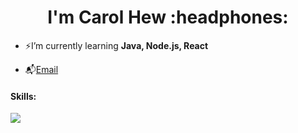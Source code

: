 <h1 align="center">I'm Carol Hew :headphones:</h1>

- ⚡I’m currently learning **Java, Node.js, React**

- 📬[Email](mailto:hew78pikrou@gmail.com)

<h4>Skills:</h4>
<p>
  <a href="https://skillicons.dev">
    <img src="https://skillicons.dev/icons?i=py,java,js,php,html,css,mongodb,mysql,figma,git&theme=dark"/>
  </a>
</p>
